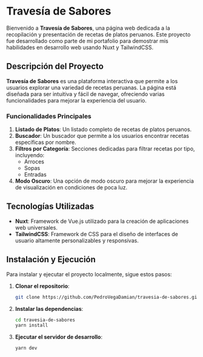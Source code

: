 # Travesía de Sabores

Bienvenido a **Travesía de Sabores**, una página web dedicada a la recopilación y presentación de recetas de platos peruanos. Este proyecto fue desarrollado como parte de mi portafolio para demostrar mis habilidades en desarrollo web usando Nuxt y TailwindCSS.

## Descripción del Proyecto

**Travesía de Sabores** es una plataforma interactiva que permite a los usuarios explorar una variedad de recetas peruanas. La página está diseñada para ser intuitiva y fácil de navegar, ofreciendo varias funcionalidades para mejorar la experiencia del usuario.

### Funcionalidades Principales

1. **Listado de Platos**: Un listado completo de recetas de platos peruanos.
2. **Buscador**: Un buscador que permite a los usuarios encontrar recetas específicas por nombre.
3. **Filtros por Categoría**: Secciones dedicadas para filtrar recetas por tipo, incluyendo:
   - Arroces
   - Sopas
   - Entradas
4. **Modo Oscuro**: Una opción de modo oscuro para mejorar la experiencia de visualización en condiciones de poca luz.

## Tecnologías Utilizadas

- **Nuxt**: Framework de Vue.js utilizado para la creación de aplicaciones web universales.
- **TailwindCSS**: Framework de CSS para el diseño de interfaces de usuario altamente personalizables y responsivas.

## Instalación y Ejecución

Para instalar y ejecutar el proyecto localmente, sigue estos pasos:

1. **Clonar el repositorio**:

   ```bash
   git clone https://github.com/PedroVegaDamian/travesia-de-sabores.git
   ```
   
2. **Instalar las dependencias**:
   ```bash
   cd travesia-de-sabores
   yarn install
   ```
   
3. **Ejecutar el servidor de desarrollo**:
   ```bash
   yarn dev
   ```
